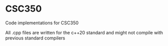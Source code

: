 # CSC350
Code implementations for CSC350

All .cpp files are written for the c++20 standard and might not compile with previous standard compilers
